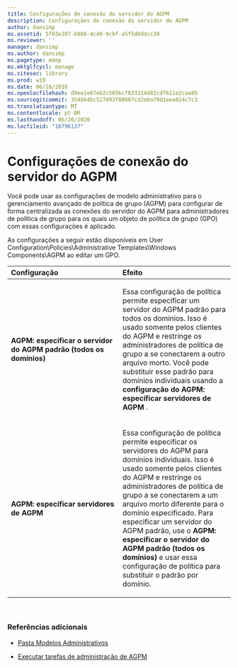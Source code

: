 ```yaml
---
title: Configurações de conexão do servidor do AGPM
description: Configurações de conexão do servidor do AGPM
author: dansimp
ms.assetid: 5f03e397-b868-4c49-9cbf-a5f5d0ddcc39
ms.reviewer: ''
manager: dansimp
ms.author: dansimp
ms.pagetype: mdop
ms.mktglfcycl: manage
ms.sitesec: library
ms.prod: w10
ms.date: 06/16/2016
ms.openlocfilehash: d9ee1e67eb2c565bcf833314d82cdf611e2caa85
ms.sourcegitcommit: 354664bc527d93f80687cd2eba70d1eea024c7c3
ms.translationtype: MT
ms.contentlocale: pt-BR
ms.lasthandoff: 06/26/2020
ms.locfileid: "10796137"
---
```

# Configurações de conexão do servidor do AGPM


Você pode usar as configurações de modelo administrativo para o gerenciamento avançado de política de grupo (AGPM) para configurar de forma centralizada as conexões do servidor do AGPM para administradores de política de grupo para os quais um objeto de política de grupo (GPO) com essas configurações é aplicado.

As configurações a seguir estão disponíveis em User Configuration\\Policies\\Administrative Templates\\Windows Components\\AGPM ao editar um GPO.

<table>
<colgroup>
<col width="50%" />
<col width="50%" />
</colgroup>
<thead>
<tr class="header">
<th align="left">Configuração</th>
<th align="left">Efeito</th>
</tr>
</thead>
<tbody>
<tr class="odd">
<td align="left"><p><strong>AGPM: especificar o servidor do AGPM padrão (todos os domínios)</strong></p></td>
<td align="left"><p>Essa configuração de política permite especificar um servidor do AGPM padrão para todos os domínios. Isso é usado somente pelos clientes do AGPM e restringe os administradores de política de grupo a se conectarem a outro arquivo morto. Você pode substituir esse padrão para domínios individuais usando a <strong> configuração do AGPM: especificar servidores de AGPM </strong> .</p></td>
</tr>
<tr class="even">
<td align="left"><p><strong>AGPM: especificar servidores de AGPM</strong></p></td>
<td align="left"><p>Essa configuração de política permite especificar os servidores do AGPM para domínios individuais. Isso é usado somente pelos clientes do AGPM e restringe os administradores de política de grupo a se conectarem a um arquivo morto diferente para o domínio especificado. Para especificar um servidor do AGPM padrão, use o <strong> AGPM: especificar o servidor do AGPM padrão (todos os domínios) </strong> e usar essa configuração de política para substituir o padrão por domínio.</p></td>
</tr>
</tbody>
</table>

 

### Referências adicionais

-   [Pasta Modelos Administrativos](administrative-templates-folder-agpm30ops.md)

-   [Executar tarefas de administração de AGPM](performing-agpm-administrator-tasks-agpm30ops.md)

 

 





